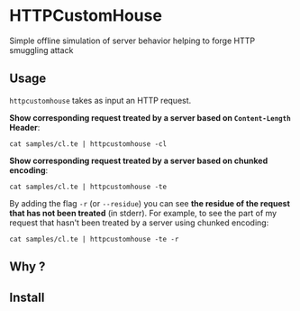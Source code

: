 # HTTPCustomHouse

Simple offline simulation of server behavior helping to forge  HTTP smuggling attack

## Usage

`httpcustomhouse` takes as input an HTTP request.

**Show corresponding request treated by a server based on `Content-Length` Header**:  
```shell
cat samples/cl.te | httpcustomhouse -cl
```

**Show corresponding request treated by a server based on chunked encoding**:
```shell
cat samples/cl.te | httpcustomhouse -te
```

By adding the flag `-r` (or `--residue`) you can see **the residue of the request that has not been treated** (in stderr). For example, to see the part of my request that hasn't been treated by a server using chunked encoding:
```shell
cat samples/cl.te | httpcustomhouse -te -r
```

## Why ?

## Install
